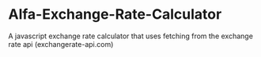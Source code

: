 # Alfa-Exchange-Rate-Calculator
A javascript exchange rate calculator that uses fetching from the exchange rate api (exchangerate-api.com)
